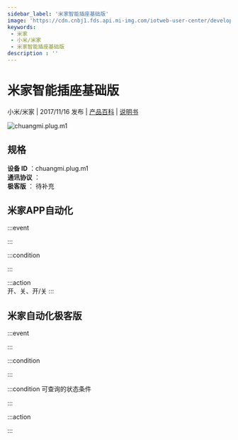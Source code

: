 ```yaml
---
sidebar_label: '米家智能插座基础版'
image: 'https://cdn.cnbj1.fds.api.mi-img.com/iotweb-user-center/developer_1679047510831rvIZ7gBC.png?GalaxyAccessKeyId=AKVGLQWBOVIRQ3XLEW&Expires=9223372036854775807&Signature=eReV5LeSzpdOSW0HgP84dlJCW5M='
keywords: 
 - 米家
 - 小米/米家
 - 米家智能插座基础版
description : ''
---
```

# 米家智能插座基础版

小米/米家 | 2017/11/16 发布 | [产品百科](https://home.mi.com/webapp/content/baike/product/index.html?model=chuangmi.plug.m1/) | [说明书](https://home.mi.com/views/introduction.html?model=chuangmi.plug.m1&region=cn)

![chuangmi.plug.m1](https://cdn.cnbj1.fds.api.mi-img.com/iotweb-user-center/developer_1679047510831rvIZ7gBC.png?GalaxyAccessKeyId=AKVGLQWBOVIRQ3XLEW&Expires=9223372036854775807&Signature=eReV5LeSzpdOSW0HgP84dlJCW5M=)

## 规格  
> 
**设备 ID** ：chuangmi.plug.m1  
**通讯协议** ：  
**极客版**  ： 待补充 


## 米家APP自动化  

:::event  

:::

:::condition  

:::

:::action   
开、关、开/关
:::

## 米家自动化极客版  

:::event  

:::

:::condition  

:::

:::condition 可查询的状态条件  

:::

:::action  

:::

        

